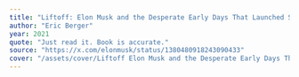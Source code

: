 ```yaml
---
title: "Liftoff: Elon Musk and the Desperate Early Days That Launched SpaceX"
author: "Eric Berger"
year: 2021
quote: "Just read it. Book is accurate."
source: "https://x.com/elonmusk/status/1380480918243090433"
cover: "/assets/cover/Liftoff Elon Musk and the Desperate Early Days That Launched SpaceX.jpg"
---
```

